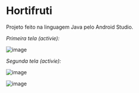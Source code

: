 # Hortifruti

Projeto feito na linguagem Java pelo Android Studio.


*Primeira tela (activie):*

![image](https://github.com/Gleice2000/Hortifruti/assets/91923187/dff9471a-59bb-481c-8a27-a2f18b8fdf75)

*Segunda tela (activie):*

![image](https://github.com/Gleice2000/Hortifruti/assets/91923187/1855522f-a7cf-4248-951b-c40787197f60)

![image](https://github.com/Gleice2000/Hortifruti/assets/91923187/55d71c8a-8f23-4f40-8224-b15360d84fe2)

